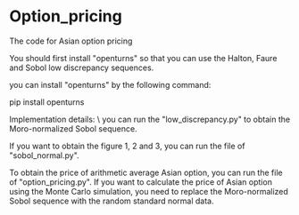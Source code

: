 # Option_pricing
The code for Asian option pricing

You should first install "openturns" so that you can use the Halton, Faure and Sobol low discrepancy sequences. 

you can install "openturns" by the following command:

pip install openturns

Implementation details: \\
you can run the "low_discrepancy.py" to obtain the Moro-normalized Sobol sequence.

If you want to obtain the figure 1, 2 and 3, you can run the file of "sobol_normal.py".

To obtain the price of arithmetic average Asian option, you can run the file of "option_pricing.py". If you want to calculate the price of Asian option using the Monte Carlo simulation, you need to replace the Moro-normalized Sobol sequence with the random standard normal data.
